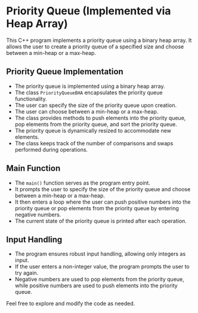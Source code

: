 # Priority Queue (Implemented via Heap Array)

This C++ program implements a priority queue using a binary heap array. It allows the user to create a priority queue of a specified size and choose between a min-heap or a max-heap.

## Priority Queue Implementation

- The priority queue is implemented using a binary heap array.
- The class `PriorityQueueBHA` encapsulates the priority queue functionality.
- The user can specify the size of the priority queue upon creation.
- The user can choose between a min-heap or a max-heap.
- The class provides methods to push elements into the priority queue, pop elements from the priority queue, and sort the priority queue.
- The priority queue is dynamically resized to accommodate new elements.
- The class keeps track of the number of comparisons and swaps performed during operations.

## Main Function

- The `main()` function serves as the program entry point.
- It prompts the user to specify the size of the priority queue and choose between a min-heap or a max-heap.
- It then enters a loop where the user can push positive numbers into the priority queue or pop elements from the priority queue by entering negative numbers.
- The current state of the priority queue is printed after each operation.

## Input Handling

- The program ensures robust input handling, allowing only integers as input.
- If the user enters a non-integer value, the program prompts the user to try again.
- Negative numbers are used to pop elements from the priority queue, while positive numbers are used to push elements into the priority queue.

Feel free to explore and modify the code as needed.

